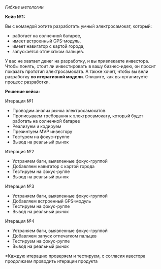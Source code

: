 ﻿*Гибкие метологии*

**Кейс №1:**

Вы с командой хотите разработать умный электросамокат, который:

* работает на солнечной батарее,
* имеет встроенный GPS-модуль,
* имеет навигатор с картой города,
* запускается отпечатком пальцев.

У вас не хватает денег на разработку, и вы привлекаете инвестора. 
Чтобы понять, стоит ли инвестировать в вашу бизнес-идею, он просит показать прототип электросамоката. 
А также хочет, чтобы вы вели разработку **по итеративной модели**. 
Опишите, как вы организуете процесс разработки.

**Решение кейса:**


 Итерация №1

* Проводим анализ рынка электросамокатов 
* Прописываем требования к электросамокату, который будет работать на солнечной батарее
* Реализуем и кодируем
* Презинтуем MVP инвестору 
* Тестурем на фокус-группе
* Вывод на реальный рынок

Итерация №2

* Устраняем баги, выявленные фокус-группой
* Добавляем навигатор с картой города
* Тестируем на фокус-руппе
* Вывод на реальный рынок

Итерация №3

* Устраняем баги, выявленные фокус-группой
* Добавляем встроенный GPS-модуль
* Тестируем на фокус-руппе
* Вывод на реальный рынок

Итерация №4

* Устраняем баги, выявленные фокус-группой
* Добавляем запуск отпечатком пальцев
* Тестируем на фокус-руппе
* Вывод на реальный рынок


*Каждую итерацию проверяем и тестируем, с согласия ивестора продолжаем проводить итерации продукта
